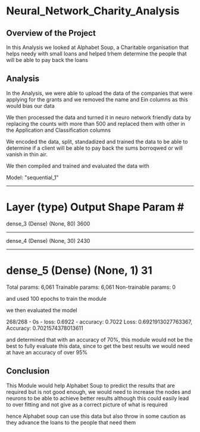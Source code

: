 # Neural_Network_Charity_Analysis

## Overview of the Project

In this Analysis we looked at Alphabet Soup, a Charitable organisation that helps needy with small loans and helped trhem determine the people that will be able to pay back the loans

## Analysis

In the Analysis, we were able to upload the data of the companies that were applying for the grants and we removed the name and Ein columns as this would bias our data

We then processed the data and turned it in neuro network friendly data by replacing the counts with more than 500 and replaced them with other in the Application and Classification columns

We encoded the data, split, standadized and trained the data to be able to determine if a client will be able to pay back the sums borroqwed or will vanish in thin air.

We then compiled and trained and evaluated the data with 

Model: "sequential_1"
_________________________________________________________________
Layer (type)                 Output Shape              Param #   
=================================================================
dense_3 (Dense)              (None, 80)                3600      
_________________________________________________________________
dense_4 (Dense)              (None, 30)                2430      
_________________________________________________________________
dense_5 (Dense)              (None, 1)                 31        
=================================================================
Total params: 6,061
Trainable params: 6,061
Non-trainable params: 0

and used 100 epochs to train the module

we then evaluated the model 

268/268 - 0s - loss: 0.6922 - accuracy: 0.7022
Loss: 0.6921913027763367, Accuracy: 0.7021574378013611

and determined that with an accuracy of 70%, this module would not be the best to fully evaluate this data, since to get the best results we would need at have an accuracy of over 95%

## Conclusion

This Module would help Alphabet Soup to predict the results that are required but is not good enough, we would need to increase the nodes and neurons to be able to achieve better results although this could easily lead to over fitting and not give as a correct picture of what is required

hence Alphabet soup can use this data but also throw in some caution as they advance the loans to the people that need them

